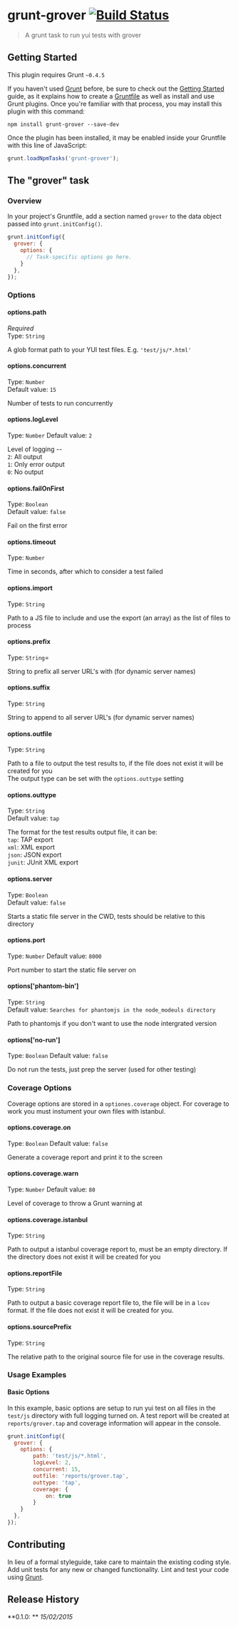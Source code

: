 # grunt-grover  [![Build Status](https://travis-ci.org/MarshallOfSound/grunt-grover.svg?branch=master)](https://travis-ci.org/MarshallOfSound/grunt-grover)

> A grunt task to run yui tests with grover

## Getting Started
This plugin requires Grunt `~0.4.5`

If you haven't used [Grunt](http://gruntjs.com/) before, be sure to check out the [Getting Started](http://gruntjs.com/getting-started) guide, as it explains how to create a [Gruntfile](http://gruntjs.com/sample-gruntfile) as well as install and use Grunt plugins. Once you're familiar with that process, you may install this plugin with this command:

```shell
npm install grunt-grover --save-dev
```

Once the plugin has been installed, it may be enabled inside your Gruntfile with this line of JavaScript:

```js
grunt.loadNpmTasks('grunt-grover');
```

## The "grover" task

### Overview
In your project's Gruntfile, add a section named `grover` to the data object passed into `grunt.initConfig()`.

```js
grunt.initConfig({
  grover: {
    options: {
      // Task-specific options go here.
    }
  },
});
```

### Options

#### options.path
*Required*  
Type: `String`

A glob format path to your YUI test files.  E.g. `'test/js/*.html'`

#### options.concurrent
Type: `Number`  
Default value: `15`

Number of tests to run concurrently

#### options.logLevel
Type: `Number`
Default value: `2`

Level of logging --   
`2`: All output  
`1`: Only error output  
`0`: No output

#### options.failOnFirst
Type: `Boolean`  
Default value: `false`

Fail on the first error

#### options.timeout
Type: `Number`

Time in seconds, after which to consider a test failed

#### options.import
Type: `String`

Path to a JS file to include and use the export (an array) as the list of files to process

#### options.prefix
Type: `String`=

String to prefix all server URL's with (for dynamic server names)

#### options.suffix
Type: `String`

String to append to all server URL's (for dynamic server names)

#### options.outfile
Type: `String`

Path to a file to output the test results to, if the file does not exist it will be created for you  
The output type can be set with the `options.outtype` setting

#### options.outtype
Type: `String`  
Default value: `tap`

The format for the test results output file, it can be:  
`tap`: TAP export  
`xml`: XML export  
`json`: JSON export  
`junit`: JUnit XML export  

#### options.server
Type: `Boolean`  
Default value: `false`

Starts a static file server in the CWD, tests should be relative to this directory

#### options.port
Type: `Number`
Default value: `8000`

Port number to start the static file server on

#### options['phantom-bin']
Type: `String`  
Default value: `Searches for phantomjs in the node_modeuls directory`

Path to phantomjs if you don't want to use the node intergrated version

#### options['no-run']
Type: `Boolean`
Default value: `false`

Do not run the tests, just prep the server (used for other testing)

### Coverage Options

Coverage options are stored in a `optiones.coverage` object.  For coverage to work you must instument your own files with istanbul.

#### options.coverage.on
Type: `Boolean`
Default value: `false`

Generate a coverage report and print it to the screen

#### options.coverage.warn
Type: `Number`
Default value: `80`

Level of coverage to throw a Grunt warning at

#### options.coverage.istanbul
Type: `String`

Path to output a istanbul coverage report to, must be an empty directory.  If the directory does not exist it will be created for you

#### options.reportFile
Type: `String`

Path to output a basic coverage report file to, the file will be in a `lcov` format.  If the file does not exist it will be created for you.

#### options.sourcePrefix
Type: `String`

The relative path to the original source file for use in the coverage results.

### Usage Examples

#### Basic Options
In this example, basic options are setup to run yui test on all files in the `test/js` directory with full logging turned on.  A test report will be created at `reports/grover.tap` and coverage information will appear in the console.

```js
grunt.initConfig({
  grover: {
    options: {
        path: 'test/js/*.html',
        logLevel: 2,
        concurrent: 15,
        outfile: 'reports/grover.tap',
        outtype: 'tap',
        coverage: {
            on: true
        }
    }
  },
});
```

## Contributing
In lieu of a formal styleguide, take care to maintain the existing coding style. Add unit tests for any new or changed functionality. Lint and test your code using [Grunt](http://gruntjs.com/).

## Release History
**0.1.0: ** *15/02/2015*
